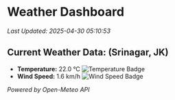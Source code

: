 
# Weather Dashboard

_Last Updated: 2025-04-30 05:10:53_

## Current Weather Data: (Srinagar, JK)
- **Temperature:** 22.0 °C ![Temperature Badge](https://img.shields.io/badge/Temperature-Medium%20Temp-green)
- **Wind Speed:** 1.6 km/h ![Wind Speed Badge](https://img.shields.io/badge/Wind%20Speed-Light%20Wind-blue)

*Powered by Open-Meteo API*
